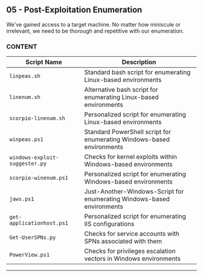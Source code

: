 ## 05 - Post-Exploitation Enumeration
We've gained access to a target machine. No matter how miniscule or irrelevant, we need to be thorough and repetitive with our enumeration.
<br>
### CONTENT
| Script Name | Description |
| --- | --- |
| `linpeas.sh` | Standard bash script for enumerating Linux-based environments |
| `linenum.sh` | Alternative bash script for enumerating Linux-based environments |
| `scorpio-linenum.sh` | Personalized script for enumerating Linux-based environments |
| `winpeas.ps1` | Standard PowerShell script for enumerating Windows-based environments |
| `windows-exploit-suggester.py` | Checks for kernel exploits within Windows-based environments |
| `scorpio-winenum.ps1` | Personalized script for enumerating Windows-based environments |
| `jaws.ps1` | Just-Another-Windows-Script for enumerating Windows-based environments |
| `get-applicationhost.ps1` | Personalized script for enumerating IIS configurations |
| `Get-UserSPNs.py` | Checks for service accounts with SPNs associated with them |
| `PowerView.ps1` | Checks for privileges escalation vectors in Windows environments |
---
